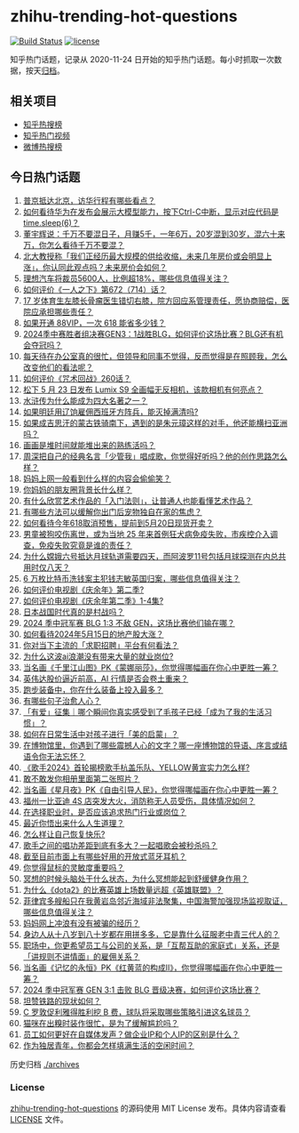 # zhihu-trending-hot-questions

[![Build Status](https://github.com/justjavac/zhihu-trending-hot-questions/workflows/ci/badge.svg?branch=master)](https://github.com/justjavac/zhihu-trending-hot-questions/actions)
[![license](https://img.shields.io/github/license/justjavac/zhihu-trending-hot-questions)](https://github.com/justjavac/zhihu-trending-hot-questions/blob/master/LICENSE)

知乎热门话题，记录从 2020-11-24
日开始的知乎热门话题。每小时抓取一次数据，按天[归档](./archives)。

## 相关项目

- [知乎热搜榜](https://github.com/justjavac/zhihu-trending-top-search)
- [知乎热门视频](https://github.com/justjavac/zhihu-trending-hot-video)
- [微博热搜榜](https://github.com/justjavac/weibo-trending-hot-search)

## 今日热门话题

<!-- BEGIN -->
<!-- 最后更新时间 Fri May 17 2024 05:11:26 GMT+0800 (China Standard Time) -->

1. [普京抵达北京，访华行程有哪些看点？](https://www.zhihu.com/question/656166671)
1. [如何看待华为在发布会展示大模型能力，按下Ctrl-C中断，显示对应代码是time.sleep(6)？](https://www.zhihu.com/question/655565411)
1. [董宇辉说：千万不要混日子，月赚5千，一年6万，20岁混到30岁，混六十来万，你怎么看待千万不要混？](https://www.zhihu.com/question/656118507)
1. [北大教授称「我们正经历最大规模的供给收缩，未来几年房价或会明显上涨」，你认同此观点吗？未来房价会如何？](https://www.zhihu.com/question/656198408)
1. [理想汽车将裁员5600人，比例超18%，哪些信息值得关注？](https://www.zhihu.com/question/656227237)
1. [如何评价《一人之下》第672（714）话？](https://www.zhihu.com/question/656237485)
1. [17 岁体育生左膝长骨瘤医生错切右膝，院方回应系管理责任，愿协商赔偿，医院应承担哪些责任？](https://www.zhihu.com/question/656194795)
1. [如果开通 88VIP，一次 618 能省多少钱？](https://www.zhihu.com/question/656208460)
1. [2024季中赛胜者组决赛GEN3：1战胜BLG，如何评价这场比赛？BLG还有机会夺冠吗？](https://www.zhihu.com/question/656226561)
1. [每天待在办公室真的很忙，但领导和同事不觉得，反而觉得是在照顾我，怎么改变他们的看法呢？](https://www.zhihu.com/question/655951464)
1. [如何评价《咒术回战》260话？](https://www.zhihu.com/question/655444983)
1. [松下 5 月 23 日发布 Lumix S9 全画幅无反相机，该款相机有何亮点？](https://www.zhihu.com/question/655957390)
1. [水浒传为什么能成为四大名著之一？](https://www.zhihu.com/question/650662790)
1. [如果明廷用辽饷雇佣西班牙方阵兵，能灭掉满清吗?](https://www.zhihu.com/question/655872768)
1. [如果成吉思汗的蒙古铁骑南下，遇到的是朱元璋这样的对手，他还能横扫亚洲吗？](https://www.zhihu.com/question/656078504)
1. [画画是堆时间就能堆出来的熟练活吗？](https://www.zhihu.com/question/655506525)
1. [周深把自己的经典名言「少管我」唱成歌，你觉得好听吗？他的创作思路怎么样？](https://www.zhihu.com/question/656002021)
1. [妈妈上网一般看到什么样的内容会偷偷笑？](https://www.zhihu.com/question/655779908)
1. [你妈妈的朋友圈背景长什么样？](https://www.zhihu.com/question/652481437)
1. [有什么欣赏艺术作品的「入门法则」，让普通人也能看懂艺术作品？](https://www.zhihu.com/question/655881025)
1. [有哪些方法可以缓解你出门后宠物独自在家的焦虑？](https://www.zhihu.com/question/654579995)
1. [如何看待今年618取消预售，提前到5月20日现货开卖？](https://www.zhihu.com/question/656190409)
1. [男童被狗咬伤离世，或为当地 25 年来首例狂犬病免疫失败，市疾控介入调查，免疫失败究竟是谁的责任？](https://www.zhihu.com/question/656173865)
1. [为什么嫦娥六号抵达月球轨道需要四天，而阿波罗11号包括月球探测在内总共用时仅八天？](https://www.zhihu.com/question/655838507)
1. [6 万枚比特币洗钱案主犯钱志敏英国归案，哪些信息值得关注？](https://www.zhihu.com/question/655569423)
1. [如何评价电视剧《庆余年》第二季?](https://www.zhihu.com/question/655313140)
1. [如何评价电视剧《庆余年第二季》1-4集?](https://www.zhihu.com/question/656206192)
1. [日本战国时代真的是村战吗？](https://www.zhihu.com/question/515501705)
1. [2024 季中冠军赛 BLG 1:3 不敌 GEN，这场比赛他们输在哪？](https://www.zhihu.com/question/656224963)
1. [如何看待2024年5月15日的地产股大涨？](https://www.zhihu.com/question/656069136)
1. [你对当下主流的「求职招聘」平台有何看法？](https://www.zhihu.com/question/652005470)
1. [为什么这波ai浪潮没有带来大量的就业岗位?](https://www.zhihu.com/question/649006814)
1. [当名画《千里江山图》PK《蒙娜丽莎》，你觉得哪幅画在你心中更胜一筹？](https://www.zhihu.com/question/656079701)
1. [英伟达股价逼近前高，AI 行情是否会卷土重来？](https://www.zhihu.com/question/656174912)
1. [跑步装备中，你在什么装备上投入最多？](https://www.zhihu.com/question/654495235)
1. [有哪些句子治愈人心？](https://www.zhihu.com/question/655907263)
1. [「有爱」征集｜哪个瞬间你真实感受到了毛孩子已经「成为了我的生活习惯」？](https://www.zhihu.com/question/655438833)
1. [如何在日常生活中对孩子进行「美的启蒙」？](https://www.zhihu.com/question/655886553)
1. [在博物馆里，你遇到了哪些震撼人心的文字？哪一座博物馆的导语、序言或结语令你无法忘怀？](https://www.zhihu.com/question/655249260)
1. [《歌手2024》首轮揭榜歌手杭盖乐队、YELLOW黄宣实力怎么样?](https://www.zhihu.com/question/656055618)
1. [敢不敢发你相册里面第二张照片？](https://www.zhihu.com/question/652601337)
1. [当名画《星月夜》PK《自由引导人民》，你觉得哪幅画在你心中更胜一筹？](https://www.zhihu.com/question/656086580)
1. [福州一比亚迪 4S 店突发大火，消防称无人员受伤，具体情况如何？](https://www.zhihu.com/question/656179803)
1. [在选择职业时，是否应该追求热门行业或岗位？](https://www.zhihu.com/question/655929844)
1. [最近你悟出来什么人生道理？](https://www.zhihu.com/question/655915922)
1. [怎么样让自己恢复快乐?](https://www.zhihu.com/question/655779014)
1. [歌手之间的唱功差距到底有多大？一起唱歌会被秒杀吗？](https://www.zhihu.com/question/371755428)
1. [截至目前市面上有哪些好用的开放式蓝牙耳机？](https://www.zhihu.com/question/616251434)
1. [你觉得鼠标的灵敏度重要吗？](https://www.zhihu.com/question/655299351)
1. [冥想的时候头脑处于什么状态，为什么冥想能起到舒缓健身作用？](https://www.zhihu.com/question/653305726)
1. [为什么《dota2》的比赛英雄上场数量远超《英雄联盟》？](https://www.zhihu.com/question/655041097)
1. [菲律宾多艘船只在我黄岩岛邻近海域非法聚集，中国海警加强现场监视取证，哪些信息值得关注？](https://www.zhihu.com/question/656195684)
1. [妈妈网上冲浪有没有被骗的经历？](https://www.zhihu.com/question/655771982)
1. [身边人从十八岁到八十岁都在用拼多多，它是靠什么征服老中青三代人的？](https://www.zhihu.com/question/656079213)
1. [职场中，你更希望员工与公司的关系，是「互帮互助的家庭式」关系，还是「讲规则不讲情面」的雇佣关系？](https://www.zhihu.com/question/655330350)
1. [当名画《记忆的永恒》PK《红黄蓝的构成II》，你觉得哪幅画在你心中更胜一筹？](https://www.zhihu.com/question/656086784)
1. [2024 季中冠军赛 GEN 3:1 击败 BLG 晋级决赛，如何评价这场比赛？](https://www.zhihu.com/question/656199322)
1. [坦赞铁路的现状如何？](https://www.zhihu.com/question/25653896)
1. [C 罗敦促利雅得胜利挖 B 费，球队将采取哪些策略引进这名球员？](https://www.zhihu.com/question/656104654)
1. [猫咪在出糗时装作很忙，是为了缓解尴尬吗？](https://www.zhihu.com/question/655246611)
1. [员工如何更好在自媒体发声？做企业IP和个人IP的区别是什么？](https://www.zhihu.com/question/655330351)
1. [作为独居青年，你都会怎样填满生活的空闲时间？](https://www.zhihu.com/question/653433985)

<!-- END -->

历史归档 [./archives](./archives)

### License

[zhihu-trending-hot-questions](https://github.com/justjavac/zhihu-trending-hot-questions)
的源码使用 MIT License 发布。具体内容请查看 [LICENSE](./LICENSE) 文件。

